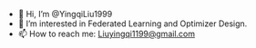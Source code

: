 - 👋 Hi, I’m @YingqiLiu1999
- 👀 I’m interested in Federated Learning and Optimizer Design.
- 📫 How to reach me: Liuyingqi1199@gmail.com


<!---
YingqiLiu1999/YingqiLiu1999 is a ✨ special ✨ repository because its `README.md` (this file) appears on your GitHub profile.
You can click the Preview link to take a look at your changes.
--->
